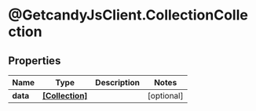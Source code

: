 # @GetcandyJsClient.CollectionCollection

## Properties

Name | Type | Description | Notes
------------ | ------------- | ------------- | -------------
**data** | [**[Collection]**](Collection.md) |  | [optional] 


